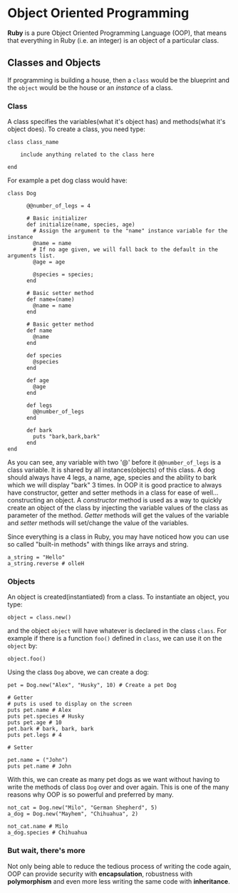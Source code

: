
# Object Oriented Programming
__Ruby__ is a pure Object Oriented Programming Language (OOP), that means that everything in Ruby (i.e. an integer) is an object of a particular class.

## Classes and Objects
If programming is building a house, then a `class` would be the blueprint and the `object` would be the house or an _instance_ of a class.
### Class

A class specifies the variables(what it's object has) and methods(what it's object does). To create a class, you need type:

    class class_name

        include anything related to the class here

    end

 For example a pet dog class would have:

    class Dog

          @@number_of_legs = 4

          # Basic initializer
          def initialize(name, species, age)
            # Assign the argument to the "name" instance variable for the instance
            @name = name
            # If no age given, we will fall back to the default in the arguments list.
            @age = age

            @species = species;
          end

          # Basic setter method
          def name=(name)
            @name = name
          end

          # Basic getter method
          def name
            @name
          end

          def species
            @species
          end

          def age
            @age
          end

          def legs
          	@@number_of_legs
          end

          def bark
            puts "bark,bark,bark"
          end
    end

As you can see, any variable with two '@' before it `@@number_of_legs` is a class variable. It is shared by all instances(objects) of this class. A dog should always have 4 legs, a name, age, species and the ability to bark which we will display "bark" 3 times.
In OOP it is good practice to always have constructor, getter and setter methods in a class for ease of well... constructing an object. A _constructor_ method is used as a way to quickly create an object of the class by injecting the variable values of the class as parameter of the method. _Getter_ methods will get the values of the variable
 and _setter_ methods will set/change the value of the variables.

 Since everything is a class in Ruby, you may have noticed how you can use so called "built-in methods" with things like arrays and string.

    a_string = "Hello"
    a_string.reverse # olleH
### Objects

An object is created(instantiated) from a class. To instantiate an object, you type:

    object = class.new()

and the object `object` will have whatever is declared in the class `class`. For example if there is a function `foo()` defined in `class`, we can use it on the `object` by:

    object.foo()

 Using the class `Dog` above, we can create a dog:

    pet = Dog.new("Alex", "Husky", 10) # Create a pet Dog

    # Getter
    # puts is used to display on the screen
    puts pet.name # Alex
    puts pet.species # Husky
    puts pet.age # 10
    pet.bark # bark, bark, bark
    puts pet.legs # 4

    # Setter

    pet.name = ("John")
    puts pet.name # John

With this, we can create as many pet dogs as we want without having to write the methods of class `Dog` over and over again. This is one of the many reasons why OOP is so powerful and preferred by many.

    not_cat = Dog.new("Milo", "German Shepherd", 5)
    a_dog = Dog.new("Mayhem", "Chihuahua", 2)

    not_cat.name # Milo
    a_dog.species # Chihuahua

### But wait, there's more
Not only being able to reduce the tedious process of writing the code again, OOP can provide security with __encapsulation__, robustness with __polymorphism__ and even more less writing the same code with __inheritance__.
